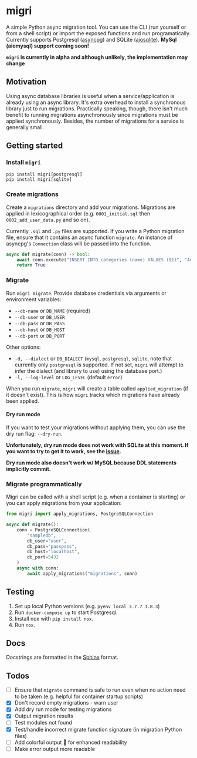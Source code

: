 # migri
A simple Python async migration tool. You can use the CLI (run yourself or from a shell script) or import the
exposed functions and run programatically. Currently supports Postgresql
([asyncpg](https://github.com/MagicStack/asyncpg)) and SQLite ([aiosqlite](https://github.com/omnilib/aiosqlite)).
**MySql (aiomysql) support coming soon!**

**`migri` is currently in alpha and although unlikely, the implementation may change**

## Motivation
Using async database libraries is useful when a service/application is already using an
async library. It's extra overhead to install a synchronous library just to run migrations.
Practically speaking, though, there isn't much benefit to running migrations asynchronously
since migrations must be applied synchronously. Besides, the number of migrations for a
service is generally small.

## Getting started
### Install `migri`
```
pip install migri[postgresql]
pip install migri[sqlite]
```

### Create migrations
Create a `migrations` directory and add your migrations. Migrations are applied in 
lexicographical order (e.g. `0001_initial.sql` then `0002_add_user_data.py` and so on).

Currently `.sql` and `.py` files are supported. If you write a Python migration file, 
ensure that it contains an async function `migrate`. An instance of asyncpg's `Connection`
class will be passed into the function.

```python
async def migrate(conn) -> bool:
    await conn.execute("INSERT INTO categories (name) VALUES ($1)", "Animals")
    return True
```

### Migrate
Run `migri migrate`. Provide database credentials via arguments or environment variables:
- `--db-name` or `DB_NAME` (required)
- `--db-user` or `DB_USER`
- `--db-pass` or `DB_PASS`
- `--db-host` or `DB_HOST`
- `--db-port` or `DB_PORT`

Other options:
- `-d, --dialect` or `DB_DIALECT` (`mysql`, `postgresql`, `sqlite`,
  note that currently only `postgresql` is supported. If not set,
  `migri` will attempt to infer the dialect (and library to use)
  using the database port.)
- `-l, --log-level` or `LOG_LEVEL` (default `error`)

When you run `migrate`, `migri` will create a table called `applied_migration` (if it
doesn't exist). This is how `migri` tracks which migrations have already been applied.

#### Dry run mode
If you want to test your migrations without applying them, you can use the dry run
flag: `--dry-run`.

**Unfortunately, dry run mode does not work with SQLite at this moment. If you want to try to get it to work, see
the [issue](https://github.com/RonquilloAeon/migri/issues/33).**

**Dry run mode also doesn't work w/ MySQL because DDL statements implicitly commit.**

### Migrate programmatically
Migri can be called with a shell script (e.g. when a container is starting) or you can
apply migrations from your application:

```python
from migri import apply_migrations, PostgreSQLConnection

async def migrate():
    conn = PostgreSQLConnection(
        "sampledb",
        db_user="user",
        db_pass="passpass",
        db_host="localhost",
        db_port=5432
    )
    async with conn:
        await apply_migrations("migrations", conn)
```

## Testing
1. Set up local Python versions (e.g. `pyenv local 3.7.7 3.8.3`)
2. Run `docker-compose up` to start Postgresql.
3. Install nox with `pip install nox`.
4. Run `nox`.

## Docs
Docstrings are formatted in the [Sphinx](https://sphinx-rtd-tutorial.readthedocs.io/en/latest/docstrings.html)
format.

## Todos
- [ ] Ensure that `migrate` command is safe to run even when no action need to be taken
  (e.g. helpful for container startup scripts)
- [x] Don't record empty migrations - warn user
- [x] Add dry run mode for testing migrations
- [x] Output migration results
- [ ] Test modules not found
- [x] Test/handle incorrect migrate function signature (in migration Python files)
- [ ] Add colorful output 🍭 for enhanced readability
- [ ] Make error output more readable
